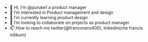 - 👋 Hi, I’m @puruke1 a product manager
- 👀 I’m interested in Product management and design
- 🌱 I’m currently learning product design
- 💞️ I’m looking to collaborate on projects as product manager
- 📫 How to reach me twitter(@franconero400), linkedin(che francis ndikum)

<!---
puruke1/puruke1 is a ✨ special ✨ repository because its `README.md` (this file) appears on your GitHub profile.
You can click the Preview link to take a look at your changes.
--->
